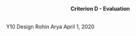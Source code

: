 
<p align="center">
  <b>Criterion D - Evaluation</b>
  <br><br>
</p>

Y10 Design
Rohin Arya
April 1, 2020